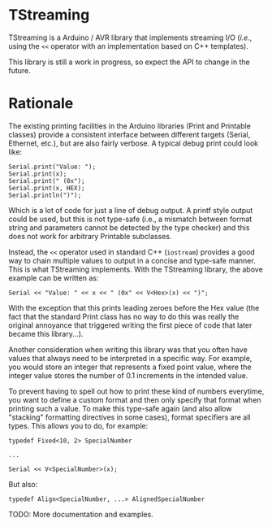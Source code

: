 TStreaming
==========
TStreaming is a Arduino / AVR library that implements streaming I/O
(*i.e.*, using the `<<` operator with an implementation based on C++
templates).

This library is still a work in progress, so expect the API to change in
the future.

Rationale
=========
The existing printing facilities in the Arduino libraries (Print and
Printable classes) provide a consistent interface between different
targets (Serial, Ethernet, etc.), but are also fairly verbose. A typical
debug print could look like:

	Serial.print("Value: ");
	Serial.print(x);
	Serial.print(" (0x");
	Serial.print(x, HEX);
	Serial.println(")");

Which is a lot of code for just a line of debug output. A printf style
output could be used, but this is not type-safe (i.e., a mismatch
between format string and parameters cannot be detected by the type
checker) and this does not work for arbitrary Printable subclasses.

Instead, the `<<` operator used in standard C++ (`iostream`) provides a
good way to chain multiple values to output in a concise and type-safe
manner. This is what TStreaming implements. With the TStreaming library,
the above example can be written as:

	Serial << "Value: " << x << " (0x" << V<Hex>(x) << ")";

With the exception that this prints leading zeroes before the Hex value
(the fact that the standard Print class has no way to do this was really
the original annoyance that triggered writing the first piece of code
that later became this library...).


Another consideration when writing this library was that you often have
values that always need to be interpreted in a specific way. For
example, you would store an integer that represents a fixed point value,
where the integer value stores the number of 0.1 increments in the
intended value.

To prevent having to spell out how to print these kind of numbers
everytime, you want to define a custom format and then only specify that
format when printing such a value. To make this type-safe again (and
also allow "stacking" formatting directives in some cases), format
specifiers are all types. This allows you to do, for example:

	typedef Fixed<10, 2> SpecialNumber

	...

	Serial << V<SpecialNumber>(x);

But also:

	typedef Align<SpecialNumber, ...> AlignedSpecialNumber


TODO: More documentation and examples.
